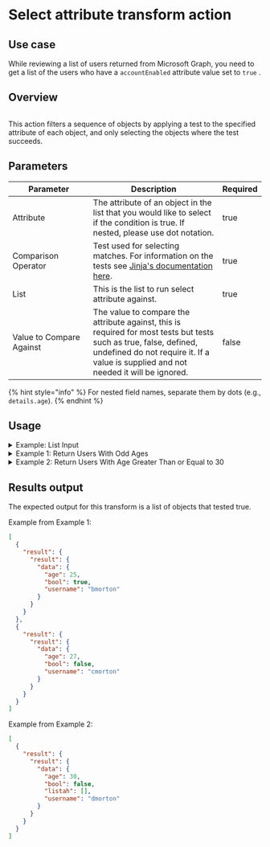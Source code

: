 # Select attribute transform action

## Use case

While reviewing a list of users returned from Microsoft Graph, you need to get a list of the users who have a `accountEnabled` attribute value set to `true` .

## Overview

<figure><img src="../../../../.gitbook/assets/Screenshot 2025-03-28 at 11.29.37 AM.png" alt=""><figcaption></figcaption></figure>

This action filters a sequence of objects by applying a test to the specified attribute of each object, and only selecting the objects where the test succeeds.

## Parameters

<table><thead><tr><th width="217">Parameter</th><th width="417.3333333333333">Description</th><th data-type="checkbox">Required</th></tr></thead><tbody><tr><td>Attribute</td><td>The attribute of an object in the list that you would like to select if the condition is true. If nested, please use dot notation.</td><td>true</td></tr><tr><td>Comparison Operator</td><td>Test used for selecting matches. For information on the tests see <a href="https://jinja.palletsprojects.com/en/stable/templates/#jinja-tests">Jinja's documentation here</a>.</td><td>true</td></tr><tr><td>List</td><td>This is the list to run select attribute against.</td><td>true</td></tr><tr><td>Value to Compare Against</td><td>The value to compare the attribute against, this is required for most tests but tests such as true, false, defined, undefined do not require it. If a value is supplied and not needed it will be ignored.</td><td>false</td></tr></tbody></table>

{% hint style="info" %}
For nested field names, separate them by dots (e.g., `details.age`).
{% endhint %}

## Usage

<details>

<summary>Example: List Input</summary>

```json
[
  {
    "result": {
      "result": {
        "data": {
          "age": 20,
          "bool": true,
          "username": "amorton"
        }
      }
    }
  },
  {
    "result": {
      "result": {
        "data": {
          "age": 25,
          "bool": true,
          "username": "bmorton"
        }
      }
    }
  },
  {
    "result": {
      "result": {
        "data": {
          "age": 27,
          "bool": false,
          "username": "cmorton"
        }
      }
    }
  },
  {
    "result": {
      "result": {
        "data": {
          "age": 30,
          "bool": false,
          "listah": [],
          "username": "dmorton"
        }
      }
    }
  },
  {
    "result": {
      "result": {
        "data": {
          "age": 22,
          "bool": true,
          "username": "emorton"
        }
      }
    }
  },
  {
    "result": {
      "result": {
        "data": {
          "age": 29.99,
          "bool": null,
          "username": "fmorton"
        }
      }
    }
  }
]
```

</details>

<details>

<summary>Example 1: Return Users With Odd Ages</summary>

Inputs:

**Attribute:** result.result.data.age

**Comparison Operator:** odd

**List**: See `Example: List Input`

**Value to Compare Against**: None

</details>

<details>

<summary>Example 2: Return Users With Age Greater Than or Equal to 30</summary>

Inputs:

**Attribute:** result.result.data.age

**Comparison Operator:** ge

**List**: See `Example: List Input`

**Value to Compare Against**: 30

</details>

## Results output

The expected output for this transform is a list of objects that tested true.

Example from Example 1:

```json
[
  {
    "result": {
      "result": {
        "data": {
          "age": 25,
          "bool": true,
          "username": "bmorton"
        }
      }
    }
  },
  {
    "result": {
      "result": {
        "data": {
          "age": 27,
          "bool": false,
          "username": "cmorton"
        }
      }
    }
  }
]
```

Example from Example 2:

```json
[
  {
    "result": {
      "result": {
        "data": {
          "age": 30,
          "bool": false,
          "listah": [],
          "username": "dmorton"
        }
      }
    }
  }
]
```
